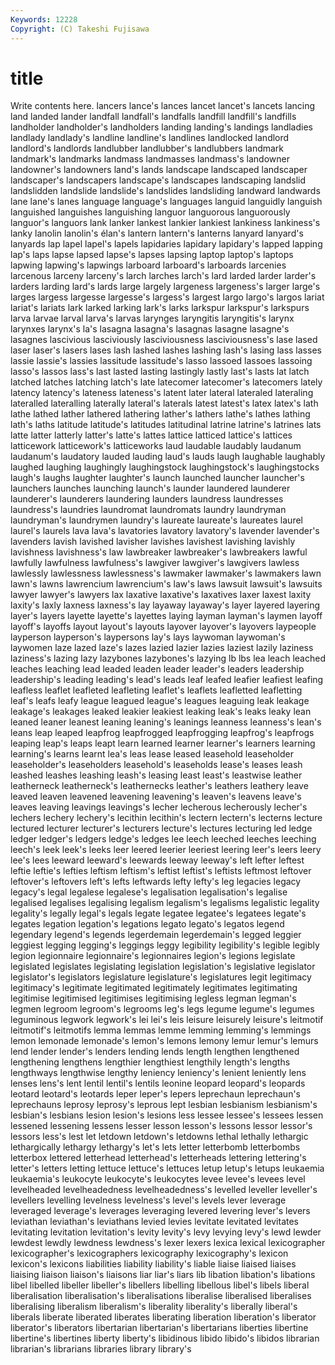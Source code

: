 ```yaml
---
Keywords: 12228 
Copyright: (C) Takeshi Fujisawa
---
```


# title

Write contents here.
lancers lance's lances lancet lancet's lancets
lancing land landed lander landfall landfall's landfalls landfill landfill's landfills
landholder landholder's landholders landing landing's landings landladies landlady landlady's landline
landline's landlines landlocked landlord landlord's landlords landlubber landlubber's landlubbers landmark
landmark's landmarks landmass landmasses landmass's landowner landowner's landowners land's lands
landscape landscaped landscaper landscaper's landscapers landscape's landscapes landscaping landslid landslidden
landslide landslide's landslides landsliding landward landwards lane lane's lanes language
language's languages languid languidly languish languished languishes languishing languor languorous
languorously languor's languors lank lanker lankest lankier lankiest lankiness lankiness's
lanky lanolin lanolin's élan's lantern lantern's lanterns lanyard lanyard's lanyards
lap lapel lapel's lapels lapidaries lapidary lapidary's lapped lapping lap's
laps lapse lapsed lapse's lapses lapsing laptop laptop's laptops lapwing
lapwing's lapwings larboard larboard's larboards larcenies larcenous larceny larceny's larch
larches larch's lard larded larder larder's larders larding lard's lards
large largely largeness largeness's larger large's larges largess largesse largesse's
largess's largest largo largo's largos lariat lariat's lariats lark larked
larking lark's larks larkspur larkspur's larkspurs larva larvae larval larva's
larvas larynges laryngitis laryngitis's larynx larynxes larynx's la's lasagna lasagna's
lasagnas lasagne lasagne's lasagnes lascivious lasciviously lasciviousness lasciviousness's lase lased
laser laser's lasers lases lash lashed lashes lashing lash's lasing
lass lasses lassie lassie's lassies lassitude lassitude's lasso lassoed lassoes
lassoing lasso's lassos lass's last lasted lasting lastingly lastly last's
lasts lat latch latched latches latching latch's late latecomer latecomer's
latecomers lately latency latency's lateness lateness's latent later lateral lateraled
lateraling lateralled lateralling laterally lateral's laterals latest latest's latex latex's
lath lathe lathed lather lathered lathering lather's lathers lathe's lathes
lathing lath's laths latitude latitude's latitudes latitudinal latrine latrine's latrines
lats latte latter latterly latter's latte's lattes lattice latticed lattice's
lattices latticework latticework's latticeworks laud laudable laudably laudanum laudanum's laudatory
lauded lauding laud's lauds laugh laughable laughably laughed laughing laughingly
laughingstock laughingstock's laughingstocks laugh's laughs laughter laughter's launch launched launcher
launcher's launchers launches launching launch's launder laundered launderer launderer's launderers
laundering launders laundress laundresses laundress's laundries laundromat laundromats laundry laundryman
laundryman's laundrymen laundry's laureate laureate's laureates laurel laurel's laurels lava
lava's lavatories lavatory lavatory's lavender lavender's lavenders lavish lavished lavisher
lavishes lavishest lavishing lavishly lavishness lavishness's law lawbreaker lawbreaker's lawbreakers
lawful lawfully lawfulness lawfulness's lawgiver lawgiver's lawgivers lawless lawlessly lawlessness
lawlessness's lawmaker lawmaker's lawmakers lawn lawn's lawns lawrencium lawrencium's law's
laws lawsuit lawsuit's lawsuits lawyer lawyer's lawyers lax laxative laxative's
laxatives laxer laxest laxity laxity's laxly laxness laxness's lay layaway
layaway's layer layered layering layer's layers layette layette's layettes laying
layman layman's laymen layoff layoff's layoffs layout layout's layouts layover
layover's layovers laypeople layperson layperson's laypersons lay's lays laywoman laywoman's
laywomen laze lazed laze's lazes lazied lazier lazies laziest lazily
laziness laziness's lazing lazy lazybones lazybones's lazying lb lbs lea
leach leached leaches leaching lead leaded leaden leader leader's leaders
leadership leadership's leading leading's lead's leads leaf leafed leafier leafiest
leafing leafless leaflet leafleted leafleting leaflet's leaflets leafletted leafletting leaf's
leafs leafy league leagued league's leagues leaguing leak leakage leakage's
leakages leaked leakier leakiest leaking leak's leaks leaky lean leaned
leaner leanest leaning leaning's leanings leanness leanness's lean's leans leap
leaped leapfrog leapfrogged leapfrogging leapfrog's leapfrogs leaping leap's leaps leapt
learn learned learner learner's learners learning learning's learns learnt lea's
leas lease leased leasehold leaseholder leaseholder's leaseholders leasehold's leaseholds lease's
leases leash leashed leashes leashing leash's leasing least least's leastwise
leather leatherneck leatherneck's leathernecks leather's leathers leathery leave leaved leaven
leavened leavening leavening's leaven's leavens leave's leaves leaving leavings leavings's
lecher lecherous lecherously lecher's lechers lechery lechery's lecithin lecithin's lectern
lectern's lecterns lecture lectured lecturer lecturer's lecturers lecture's lectures lecturing
led ledge ledger ledger's ledgers ledge's ledges lee leech leeched
leeches leeching leech's leek leek's leeks leer leered leerier leeriest
leering leer's leers leery lee's lees leeward leeward's leewards leeway
leeway's left lefter leftest leftie leftie's lefties leftism leftism's leftist
leftist's leftists leftmost leftover leftover's leftovers left's lefts leftwards lefty
lefty's leg legacies legacy legacy's legal legalese legalese's legalisation legalisation's
legalise legalised legalises legalising legalism legalism's legalisms legalistic legality legality's
legally legal's legals legate legatee legatee's legatees legate's legates legation
legation's legations legato legato's legatos legend legendary legend's legends legerdemain
legerdemain's legged leggier leggiest legging legging's leggings leggy legibility legibility's
legible legibly legion legionnaire legionnaire's legionnaires legion's legions legislate legislated
legislates legislating legislation legislation's legislative legislator legislator's legislators legislature legislature's
legislatures legit legitimacy legitimacy's legitimate legitimated legitimately legitimates legitimating legitimise
legitimised legitimises legitimising legless legman legman's legmen legroom legroom's legrooms
leg's legs legume legume's legumes leguminous legwork legwork's lei lei's
leis leisure leisurely leisure's leitmotif leitmotif's leitmotifs lemma lemmas lemme
lemming lemming's lemmings lemon lemonade lemonade's lemon's lemons lemony lemur
lemur's lemurs lend lender lender's lenders lending lends length lengthen
lengthened lengthening lengthens lengthier lengthiest lengthily length's lengths lengthways lengthwise
lengthy leniency leniency's lenient leniently lens lenses lens's lent lentil
lentil's lentils leonine leopard leopard's leopards leotard leotard's leotards leper
leper's lepers leprechaun leprechaun's leprechauns leprosy leprosy's leprous lept lesbian
lesbianism lesbianism's lesbian's lesbians lesion lesion's lesions less lessee lessee's
lessees lessen lessened lessening lessens lesser lesson lesson's lessons lessor
lessor's lessors less's lest let letdown letdown's letdowns lethal lethally
lethargic lethargically lethargy lethargy's let's lets letter letterbomb letterbombs letterbox
lettered letterhead letterhead's letterheads lettering lettering's letter's letters letting lettuce
lettuce's lettuces letup letup's letups leukaemia leukaemia's leukocyte leukocyte's leukocytes
levee levee's levees level levelheaded levelheadedness levelheadedness's levelled leveller leveller's
levellers levelling levelness levelness's level's levels lever leverage leveraged leverage's
leverages leveraging levered levering lever's levers leviathan leviathan's leviathans levied
levies levitate levitated levitates levitating levitation levitation's levity levity's levy
levying levy's lewd lewder lewdest lewdly lewdness lewdness's lexer lexers
lexica lexical lexicographer lexicographer's lexicographers lexicography lexicography's lexicon lexicon's lexicons
liabilities liability liability's liable liaise liaised liaises liaising liaison liaison's
liaisons liar liar's liars lib libation libation's libations libel libelled
libeller libeller's libellers libelling libellous libel's libels liberal liberalisation liberalisation's
liberalisations liberalise liberalised liberalises liberalising liberalism liberalism's liberality liberality's liberally
liberal's liberals liberate liberated liberates liberating liberation liberation's liberator liberator's
liberators libertarian libertarian's libertarians liberties libertine libertine's libertines liberty liberty's
libidinous libido libido's libidos librarian librarian's librarians libraries library library's
